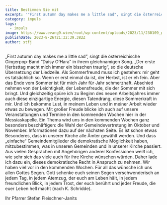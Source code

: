 ```yaml
---
title: Bestimmen Sie mit
excerpt: '"First autumn day makes me a little sad", singt die österreichische Gingerpop-Band “Daisy O’Hara” in ihrem gleichnamigen ...'
category: impuls
tags:
  - impuls
image: https://www.evang9.wien/root/wp-content/uploads/2023/11/230109_gv-wahl_160123_36a_epd_uschmannm.jpg
publishDate: 2023-8-26T21:32:39.382Z
author: stfj
---
```


„First autumn day makes me a little sad”, singt die österreichische Gingerpop-Band “Daisy O’Hara” in ihrem gleichnamigen Song. „Der erste Herbsttag macht mich immer ein bisschen traurig“, so die deutsche Übersetzung der Liedzeile. Als Sommerfreund muss ich gestehen: mir geht es tatsächlich so. Wenn er erst einmal da ist, der Herbst, ist er eh fein. Aber das Ende vom Sommer ist für mich Jahr für Jahr schmerzhaft. Abschied nehmen von der Leichtigkeit, der Lebensfreude, die der Sommer mit sich bringt.
Und gleichzeitig spüre ich zu Beginn des neuen Arbeitsjahres immer auch diese einzigartige Energie, diesen Tatendrang, diese Sommerkraft in mir. Und ich bekomme Lust, in meinem Leben und in meiner Arbeit wieder etwas zu bewegen.
Mit großer Freude blicke ich auch auf unsere Veranstaltungen und Termine in den kommenden Wochen hier in der Messiaskapelle.
Ein Thema wird uns in den kommenden Wochen ganz besonders beschäftigen: die Wahl der Gemeindevertretung im Oktober und November. Informationen dazu auf der nächsten Seite. Es ist schon etwas Besonderes, dass in unserer Kirche alle Ämter gewählt werden. Und dass „einfache“ Gemeindemitglieder die demokratische Möglichkeit haben, mitzubestimmen, was in unseren Gemeinden und in unserer Kirche passiert. Aus vielen Gesprächen mit Angehörigen anderer Konfessionen weiß ich, wie sehr sich das viele auch für ihre Kirche wünschen würden. Daher lade ich dazu ein, dieses demokratische Recht in Anspruch zu nehmen.
Wir haben viel vor in den kommenden Wochen.
Für all das wünsche ich uns allen Gottes Segen.
Gott schenke euch seinen Segen verschwenderisch an jedem Tag, in jedem Atemzug, der euch am Leben hält, in jedem freundlichen Blick, in jedem Trost, der euch berührt und jeder Freude, die euer Leben hell macht (nach K. Schridde).

Ihr Pfarrer Stefan Fleischner-Janits
